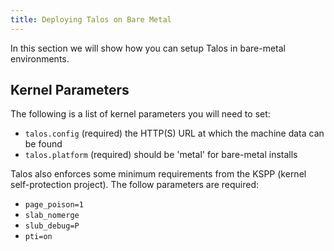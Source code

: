 ```yaml
---
title: Deploying Talos on Bare Metal
---
```


In this section we will show how you can setup Talos in bare-metal environments.

## Kernel Parameters

The following is a list of kernel parameters you will need to set:

- `talos.config` (required) the HTTP(S) URL at which the machine data can be found
- `talos.platform` (required) should be 'metal' for bare-metal installs

Talos also enforces some minimum requirements from the KSPP (kernel self-protection project).
The follow parameters are required:

- `page_poison=1`
- `slab_nomerge`
- `slub_debug=P`
- `pti=on`
